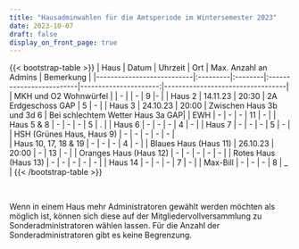 ```yaml
---
title: "Hausadminwahlen für die Amtsperiode im Wintersemester 2023"
date: 2023-10-07
draft: false
display_on_front_page: true
---
```


{{< bootstrap-table >}}
| Haus                             | Datum    | Uhrzeit |    Ort                                     | Max. Anzahl an Admins | Bemerkung  |
|---------------------------|:---------|:--------|:-------------------------|----------------------:|----------------------------------|
| MKH und O2 Wohnwürfel  |             | -              |                | -                    | 9                              |-               |
| Haus 2                                | 14.11.23  | 20:30 | 2A Erdgeschoss GAP | 5            |            -                      |
| Haus 3                                | 24.10.23  |   20:00     | Zwischen Haus 3b und 3d  6                  | Bei schlechtem Wetter Haus 3a GAP|
| EWH                                   |     -         | -               |   -                                 | 11                    |                -                  |
| Haus 5 & 8                          |     -          |   -               |   -                              | 5                    |                .                  |
| Haus 6                                |      -         |    -             |    -                              | 4                   |                -                 |
| Haus 7                                |       -          |   -              |    -                            | 5                 |                 -                 |
| HSH (Grünes Haus, Haus 9) | -            | -               |   -                               | -                 |            -                   |              
| Haus 10, 17, 18 & 19      | -                 | -              |   -                                 | 4                      |               -                   |
| Blaues Haus (Haus 11)      |   26.10.23   |  20:00   | -                                  | 13                  |               -                   |
| Oranges Haus (Haus 12)    | -                 | -            | -                                  | -                        |             -              |
| Rotes Haus (Haus 13)         | -                | -           | -                                   |  -                     |            -             |
| Haus 14                               |   -                |    -      |  -                                  |  7                     |                -               |
| Max-Bill                               |   -                | -          |  -                                 |  8                     |                _               |
{{< /bootstrap-table >}}

&nbsp;

Wenn in einem Haus mehr Administratoren gewählt werden möchten als möglich ist, können sich diese auf der
Mitgliedervollversammlung zu Sonderadministratoren wählen lassen. Für die Anzahl der Sonderadministratoren gibt es keine
Begrenzung.

